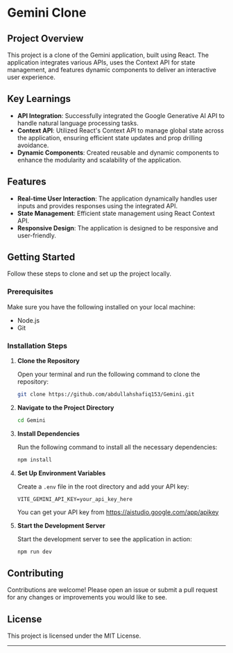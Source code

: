 # Gemini Clone

## Project Overview

This project is a clone of the Gemini application, built using React. The application integrates various APIs, uses the Context API for state management, and features dynamic components to deliver an interactive user experience.

## Key Learnings

- **API Integration**: Successfully integrated the Google Generative AI API to handle natural language processing tasks.
- **Context API**: Utilized React's Context API to manage global state across the application, ensuring efficient state updates and prop drilling avoidance.
- **Dynamic Components**: Created reusable and dynamic components to enhance the modularity and scalability of the application.

## Features

- **Real-time User Interaction**: The application dynamically handles user inputs and provides responses using the integrated API.
- **State Management**: Efficient state management using React Context API.
- **Responsive Design**: The application is designed to be responsive and user-friendly.

## Getting Started

Follow these steps to clone and set up the project locally.

### Prerequisites

Make sure you have the following installed on your local machine:

- Node.js
- Git

### Installation Steps

1. **Clone the Repository**

   Open your terminal and run the following command to clone the repository:

   ```bash
   git clone https://github.com/abdullahshafiq153/Gemini.git
   ```

2. **Navigate to the Project Directory**

   ```bash
   cd Gemini
   ```

3. **Install Dependencies**

   Run the following command to install all the necessary dependencies:

   ```bash
   npm install
   ```

4. **Set Up Environment Variables**

   Create a `.env` file in the root directory and add your API key:

   ```plaintext
   VITE_GEMINI_API_KEY=your_api_key_here
   ```
   You can get your API key from https://aistudio.google.com/app/apikey
   
6. **Start the Development Server**

   Start the development server to see the application in action:

   ```bash
   npm run dev
   ```

## Contributing

Contributions are welcome! Please open an issue or submit a pull request for any changes or improvements you would like to see.

## License

This project is licensed under the MIT License.

---
